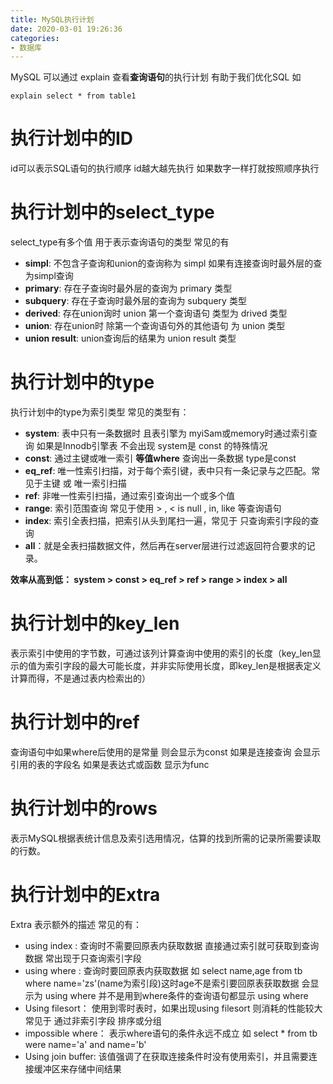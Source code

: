 ```yaml
---
title: MySQL执行计划
date: 2020-03-01 19:26:36
categories:
- 数据库
---
```


MySQL 可以通过 explain  查看**查询语句**的执行计划 有助于我们优化SQL 如

```mysql
explain select * from table1 
```



# 执行计划中的ID

id可以表示SQL语句的执行顺序 id越大越先执行 如果数字一样打就按照顺序执行



# 执行计划中的select_type

select_type有多个值 用于表示查询语句的类型  常见的有

- **simpl**:         不包含子查询和union的查询称为 simpl 如果有连接查询时最外层的查为simpl查询
- **primary**:    存在子查询时最外层的查询为 primary  类型
- **subquery**: 存在子查询时最外层的查询为 subquery 类型
- **derived**:     存在union询时 union 第一个查询语句 类型为 drived 类型
- **union**:         存在union时 除第一个查询语句外的其他语句 为 union 类型
- **union result**:  union查询后的结果为  union result 类型



# 执行计划中的type

执行计划中的type为索引类型  常见的类型有：

- **system**: 表中只有一条数据时 且表引擎为 myiSam或memory时通过索引查询 如果是Innodb引擎表 不会出现 system是 const 的特殊情况
- **const**: 通过主键或唯一索引 **等值where** 查询出一条数据  type是const 
- **eq_ref**:  唯一性索引扫描，对于每个索引键，表中只有一条记录与之匹配。常见于主键 或 唯一索引扫描
- **ref**:    非唯一性索引扫描，通过索引查询出一个或多个值
- **range**: 索引范围查询  常见于使用  > , <  is null , in, like 等查询语句  
- **index**: 索引全表扫描，把索引从头到尾扫一遍，常见于 只查询索引字段的查询
- **all**：就是全表扫描数据文件，然后再在server层进行过滤返回符合要求的记录。

**效率从高到低： system > const > eq_ref > ref > range > index > all**



# 执行计划中的key_len

表示索引中使用的字节数，可通过该列计算查询中使用的索引的长度（key_len显示的值为索引字段的最大可能长度，并非实际使用长度，即key_len是根据表定义计算而得，不是通过表内检索出的）



# 执行计划中的ref

查询语句中如果where后使用的是常量 则会显示为const 如果是连接查询 会显示 引用的表的字段名 如果是表达式或函数 显示为func



# 执行计划中的rows

表示MySQL根据表统计信息及索引选用情况，估算的找到所需的记录所需要读取的行数。



# 执行计划中的Extra

Extra 表示额外的描述 常见的有：

- using index :  查询时不需要回原表内获取数据 直接通过索引就可获取到查询数据 常出现于只查询索引字段
- using where : 查询时要回原表内获取数据 如 select name,age from tb where name='zs'(name为索引段)这时age不是索引要回原表获取数据 会显示为 using where  并不是用到where条件的查询语句都显示 using where
- Using filesort： 使用到零时表时，如果出现using filesort 则消耗的性能较大 常见于 通过非索引字段 排序或分组
- impossible where： 表示where语句的条件永远不成立 如 select * from tb were name='a' and name='b'
- Using join buffer: 该值强调了在获取连接条件时没有使用索引，并且需要连接缓冲区来存储中间结果










